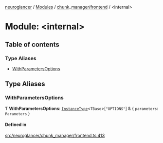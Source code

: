 [neuroglancer](../README.md) / [Modules](../modules.md) / [chunk\_manager/frontend](chunk_manager_frontend.md) / <internal\>

# Module: <internal\>

## Table of contents

### Type Aliases

- [WithParametersOptions](chunk_manager_frontend._internal_.md#withparametersoptions)

## Type Aliases

### WithParametersOptions

Ƭ **WithParametersOptions**: [`InstanceType`](annotation_renderlayer._internal_.md#instancetype)<`TBase`\>[``"OPTIONS"``] & { `parameters`: `Parameters`  }

#### Defined in

[src/neuroglancer/chunk_manager/frontend.ts:413](https://github.com/ActiveBrainAtlas2/neuroglancer/blob/1beb5d34/src/neuroglancer/chunk_manager/frontend.ts#L413)
